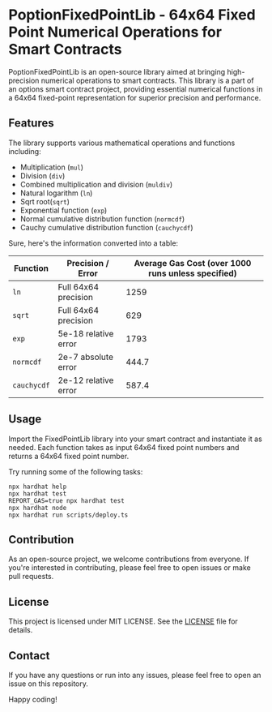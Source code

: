 # PoptionFixedPointLib - 64x64 Fixed Point Numerical Operations for Smart Contracts

PoptionFixedPointLib is an open-source library aimed at bringing high-precision numerical operations to smart contracts. This library is a part of an options smart contract project, providing essential numerical functions in a 64x64 fixed-point representation for superior precision and performance.

## Features

The library supports various mathematical operations and functions including:

- Multiplication (`mul`)
- Division (`div`)
- Combined multiplication and division (`muldiv`)
- Natural logarithm (`ln`)
- Sqrt root(`sqrt`)
- Exponential function (`exp`)
- Normal cumulative distribution function (`normcdf`)
- Cauchy cumulative distribution function (`cauchycdf`)

Sure, here's the information converted into a table:

| Function    | Precision / Error    | Average Gas Cost (over 1000 runs unless specified) |
| ----------- | -------------------- | -------------------------------------------------- |
| `ln`        | Full 64x64 precision | 1259                                               |
| `sqrt`      | Full 64x64 precision | 629                                                |
| `exp`       | 5e-18 relative error | 1793                                               |
| `normcdf`   | 2e-7 absolute error  | 444.7                                              |
| `cauchycdf` | 2e-12 relative error | 587.4                                              |

## Usage

Import the FixedPointLib library into your smart contract and instantiate it as needed. Each function takes as input 64x64 fixed point numbers and returns a 64x64 fixed point number.

Try running some of the following tasks:

```shell
npx hardhat help
npx hardhat test
REPORT_GAS=true npx hardhat test
npx hardhat node
npx hardhat run scripts/deploy.ts

```

## Contribution

As an open-source project, we welcome contributions from everyone. If you're interested in contributing, please feel free to open issues or make pull requests.

## License

This project is licensed under MIT LICENSE. See the [LICENSE](LICENSE) file for details.

## Contact

If you have any questions or run into any issues, please feel free to open an issue on this repository.

Happy coding!
